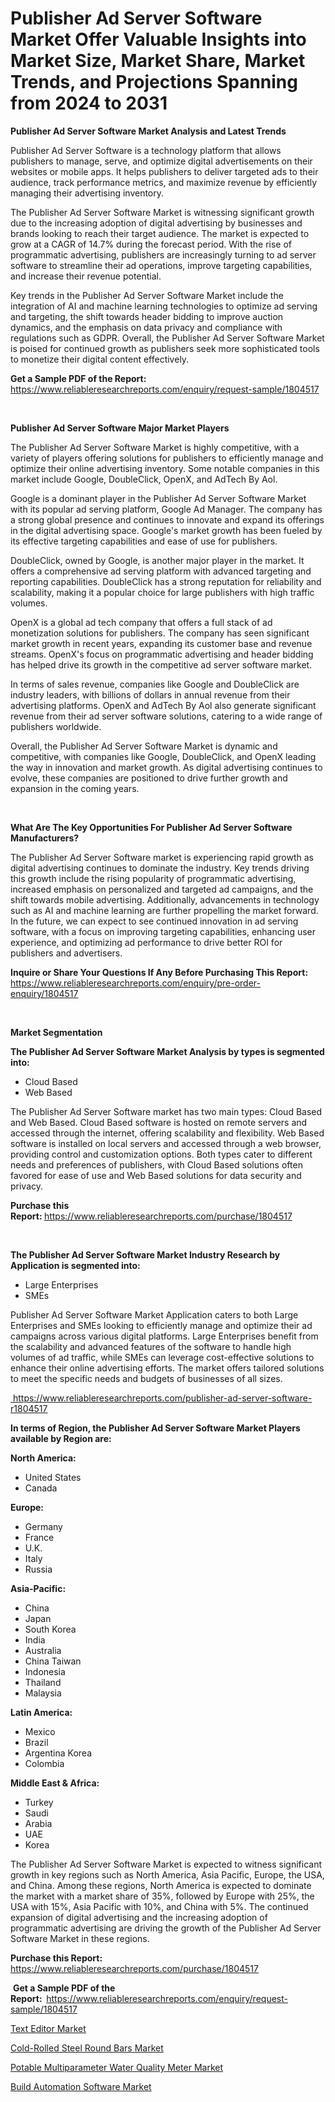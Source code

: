 <p><h1>Publisher Ad Server Software Market Offer Valuable Insights into Market Size, Market Share, Market Trends, and Projections Spanning from 2024 to 2031</h1></p><p><strong>Publisher Ad Server Software Market Analysis and Latest Trends</strong></p>
<p><p>Publisher Ad Server Software is a technology platform that allows publishers to manage, serve, and optimize digital advertisements on their websites or mobile apps. It helps publishers to deliver targeted ads to their audience, track performance metrics, and maximize revenue by efficiently managing their advertising inventory.</p><p>The Publisher Ad Server Software Market is witnessing significant growth due to the increasing adoption of digital advertising by businesses and brands looking to reach their target audience. The market is expected to grow at a CAGR of 14.7% during the forecast period. With the rise of programmatic advertising, publishers are increasingly turning to ad server software to streamline their ad operations, improve targeting capabilities, and increase their revenue potential.</p><p>Key trends in the Publisher Ad Server Software Market include the integration of AI and machine learning technologies to optimize ad serving and targeting, the shift towards header bidding to improve auction dynamics, and the emphasis on data privacy and compliance with regulations such as GDPR. Overall, the Publisher Ad Server Software Market is poised for continued growth as publishers seek more sophisticated tools to monetize their digital content effectively.</p></p>
<p><strong>Get a Sample PDF of the Report:&nbsp;</strong> <a href="https://www.reliableresearchreports.com/enquiry/request-sample/1804517">https://www.reliableresearchreports.com/enquiry/request-sample/1804517</a></p>
<p>&nbsp;</p>
<p><strong>Publisher Ad Server Software Major Market Players</strong></p>
<p><p>The Publisher Ad Server Software Market is highly competitive, with a variety of players offering solutions for publishers to efficiently manage and optimize their online advertising inventory. Some notable companies in this market include Google, DoubleClick, OpenX, and AdTech By Aol. </p><p>Google is a dominant player in the Publisher Ad Server Software Market with its popular ad serving platform, Google Ad Manager. The company has a strong global presence and continues to innovate and expand its offerings in the digital advertising space. Google's market growth has been fueled by its effective targeting capabilities and ease of use for publishers.</p><p>DoubleClick, owned by Google, is another major player in the market. It offers a comprehensive ad serving platform with advanced targeting and reporting capabilities. DoubleClick has a strong reputation for reliability and scalability, making it a popular choice for large publishers with high traffic volumes.</p><p>OpenX is a global ad tech company that offers a full stack of ad monetization solutions for publishers. The company has seen significant market growth in recent years, expanding its customer base and revenue streams. OpenX's focus on programmatic advertising and header bidding has helped drive its growth in the competitive ad server software market.</p><p>In terms of sales revenue, companies like Google and DoubleClick are industry leaders, with billions of dollars in annual revenue from their advertising platforms. OpenX and AdTech By Aol also generate significant revenue from their ad server software solutions, catering to a wide range of publishers worldwide.</p><p>Overall, the Publisher Ad Server Software Market is dynamic and competitive, with companies like Google, DoubleClick, and OpenX leading the way in innovation and market growth. As digital advertising continues to evolve, these companies are positioned to drive further growth and expansion in the coming years.</p></p>
<p>&nbsp;</p>
<p><strong>What Are The Key Opportunities For Publisher Ad Server Software Manufacturers?</strong></p>
<p><p>The Publisher Ad Server Software market is experiencing rapid growth as digital advertising continues to dominate the industry. Key trends driving this growth include the rising popularity of programmatic advertising, increased emphasis on personalized and targeted ad campaigns, and the shift towards mobile advertising. Additionally, advancements in technology such as AI and machine learning are further propelling the market forward. In the future, we can expect to see continued innovation in ad serving software, with a focus on improving targeting capabilities, enhancing user experience, and optimizing ad performance to drive better ROI for publishers and advertisers.</p></p>
<p><strong>Inquire or Share Your Questions If Any Before Purchasing This Report:</strong> <a href="https://www.reliableresearchreports.com/enquiry/pre-order-enquiry/1804517">https://www.reliableresearchreports.com/enquiry/pre-order-enquiry/1804517</a></p>
<p>&nbsp;</p>
<p><strong>Market Segmentation</strong></p>
<p><strong>The Publisher Ad Server Software Market Analysis by types is segmented into:</strong></p>
<p><ul><li>Cloud Based</li><li>Web Based</li></ul></p>
<p><p>The Publisher Ad Server Software market has two main types: Cloud Based and Web Based. Cloud Based software is hosted on remote servers and accessed through the internet, offering scalability and flexibility. Web Based software is installed on local servers and accessed through a web browser, providing control and customization options. Both types cater to different needs and preferences of publishers, with Cloud Based solutions often favored for ease of use and Web Based solutions for data security and privacy.</p></p>
<p><strong>Purchase this Report:&nbsp;</strong><a href="https://www.reliableresearchreports.com/purchase/1804517">https://www.reliableresearchreports.com/purchase/1804517</a></p>
<p>&nbsp;</p>
<p><strong>The Publisher Ad Server Software Market Industry Research by Application is segmented into:</strong></p>
<p><ul><li>Large Enterprises</li><li>SMEs</li></ul></p>
<p><p>Publisher Ad Server Software Market Application caters to both Large Enterprises and SMEs looking to efficiently manage and optimize their ad campaigns across various digital platforms. Large Enterprises benefit from the scalability and advanced features of the software to handle high volumes of ad traffic, while SMEs can leverage cost-effective solutions to enhance their online advertising efforts. The market offers tailored solutions to meet the specific needs and budgets of businesses of all sizes.</p></p>
<p><a href="https://www.reliableresearchreports.com/publisher-ad-server-software-r1804517">&nbsp;https://www.reliableresearchreports.com/publisher-ad-server-software-r1804517</a></p>
<p><strong>In terms of Region, the Publisher Ad Server Software Market Players available by Region are:</strong></p>
<p>
    <p> <strong> North America: </strong>
        <ul>
            <li>United States</li>
            <li>Canada</li>
        </ul>
        </p> 
    <p> <strong> Europe: </strong>
        <ul>
            <li>Germany</li>
            <li>France</li>
            <li>U.K.</li>
            <li>Italy</li>
            <li>Russia</li>
        </ul>
        </p> 
    <p> <strong> Asia-Pacific: </strong>
        <ul>
            <li>China</li>
            <li>Japan</li>
            <li>South Korea</li>
            <li>India</li>
            <li>Australia</li>
            <li>China Taiwan</li>
            <li>Indonesia</li>
            <li>Thailand</li>
            <li>Malaysia</li>
        </ul>
        </p> 
    <p> <strong> Latin America: </strong>
        <ul>
            <li>Mexico</li>
            <li>Brazil</li>
            <li>Argentina Korea</li>
            <li>Colombia</li>
        </ul>
        </p> 
    <p> <strong> Middle East & Africa: </strong>
        <ul>
            <li>Turkey</li>
            <li>Saudi</li>
            <li>Arabia</li>
            <li>UAE</li>
            <li>Korea</li>
        </ul>
    </p>
    </p>
<p><p>The Publisher Ad Server Software Market is expected to witness significant growth in key regions such as North America, Asia Pacific, Europe, the USA, and China. Among these regions, North America is expected to dominate the market with a market share of 35%, followed by Europe with 25%, the USA with 15%, Asia Pacific with 10%, and China with 5%. The continued expansion of digital advertising and the increasing adoption of programmatic advertising are driving the growth of the Publisher Ad Server Software Market in these regions.</p></p>
<p><strong>Purchase this Report: </strong><a href="https://www.reliableresearchreports.com/purchase/1804517">https://www.reliableresearchreports.com/purchase/1804517</a></p>
<p>&nbsp;<strong>Get a Sample PDF of the Report:&nbsp;&nbsp;</strong><a href="https://www.reliableresearchreports.com/enquiry/request-sample/1804517">https://www.reliableresearchreports.com/enquiry/request-sample/1804517</a></p>
<p><strong></strong></p>
<p><p><a href="https://github.com/peachesmcdowel1/Market-Research-Report-List-2/blob/main/text-editor-market.md">Text Editor Market</a></p><p><a href="https://www.linkedin.com/pulse/cold-rolled-steel-round-bars-market-size-evaluating-its-k1s7c">Cold-Rolled Steel Round Bars Market</a></p><p><a href="https://www.linkedin.com/pulse/potable-multiparameter-water-quality-meter-market-size-share-lnqhc">Potable Multiparameter Water Quality Meter Market</a></p><p><a href="https://github.com/edytherolanlouisejk1miz0wig/Market-Research-Report-List-2/blob/main/build-automation-software-market.md">Build Automation Software Market</a></p></p>